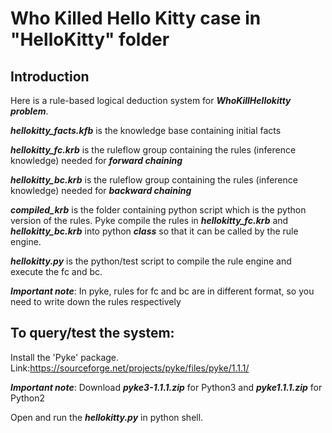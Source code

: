 # Who Killed Hello Kitty case in "HelloKitty" folder

## Introduction
  Here is a rule-based logical deduction system for ***WhoKillHellokitty problem***.

  ***hellokitty_facts.kfb*** is the knowledge base containing initial facts

  ***hellokitty_fc.krb*** is the ruleflow group containing the rules (inference knowledge) needed for ***forward chaining***

  ***hellokitty_bc.krb*** is the ruleflow group containing the rules (inference knowledge) needed for ***backward chaining***

  ***compiled_krb*** is the folder containing python script which is the python version of the rules. Pyke compile the rules in ***hellokitty_fc.krb*** and ***hellokitty_bc.krb*** into python ***class*** so that it can be called by the rule engine.

  ***hellokitty.py*** is the python/test script to compile the rule engine and execute the fc and bc.

  ***Important note***: In pyke, rules for fc and bc are in different format, so you need to write down the rules respectively

## To query/test the system:
  Install the 'Pyke' package. Link:https://sourceforge.net/projects/pyke/files/pyke/1.1.1/

  ***Important note***: Download ***pyke3-1.1.1.zip*** for Python3 and ***pyke1.1.1.zip*** for Python2

  Open and run the ***hellokitty.py*** in python shell.
